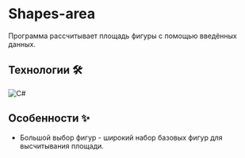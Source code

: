 # Shapes-area

Программа рассчитывает площадь фигуры с помощью введённых данных.


## Технологии 🛠

![C#](https://img.shields.io/badge/C%23-239120.svg?logo=C-sharp&style=flat)


## Особенности ✨
- Большой выбор фигур - широкий набор базовых фигур для высчитывания площади.
